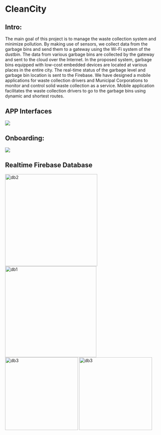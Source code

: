 # CleanCity

## Intro:
The main goal of this project is to manage the waste collection system and minimize pollution. 
By making use of sensors, we collect data from the garbage bins and send them to a gateway using the Wi-Fi system of the dustbin. The data from various garbage bins are collected by the gateway and sent to the cloud over the Internet. In the proposed system, garbage bins equipped with low-cost embedded devices are located at various places in the entire city. The real-time status of the garbage level and garbage bin location is sent to the Firebase. We have designed a mobile applications for waste collection drivers and Municipal Corporations to monitor and control solid waste collection as a service. Mobile application facilitates the waste collection drivers to go to the garbage bins using dynamic and shortest routes.

## APP Interfaces

<img src="images/clean_city.png">

## Onboarding:
<img src="images/onboardig.png">

## Realtime Firebase Database
<img width="301" alt="db2" src="https://user-images.githubusercontent.com/108394628/206373262-ed758e84-3609-4b04-a7ae-7948229baacb.png">
<img width="298" alt="db1" src="https://user-images.githubusercontent.com/108394628/206373308-9090fef5-b095-4701-b61f-dcda1b55e199.png">
<img width="238" alt="db3" src="https://user-images.githubusercontent.com/108394628/206373324-f6942902-a3b8-48b7-9af1-e260138ad381.png">

<img width="238" alt="db3" src="images/faq">

